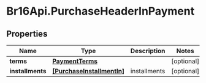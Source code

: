 # Br16Api.PurchaseHeaderInPayment

## Properties
Name | Type | Description | Notes
------------ | ------------- | ------------- | -------------
**terms** | [**PaymentTerms**](PaymentTerms.md) |  | [optional] 
**installments** | [**[PurchaseInstallmentIn]**](PurchaseInstallmentIn.md) | installments | [optional] 



